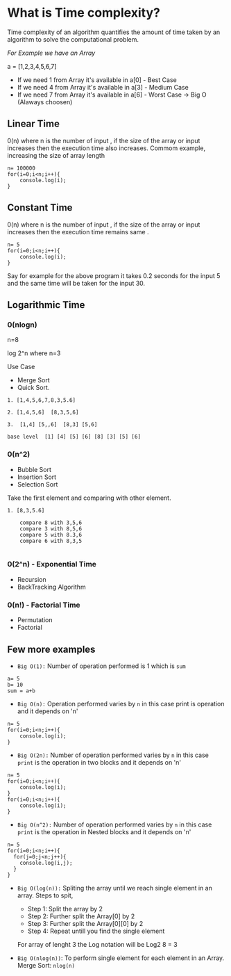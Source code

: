 # What is Time complexity?

Time complexity of an algorithm quantifies the amount of time taken by an algorithm to solve the computational problem.

*For Example we have an Array*

a = [1,2,3,4,5,6,7]

- If we need 1 from Array it's available in a[0] - Best Case
- If we need 4 from Array it's available in a[3] - Medium Case
- If we need 7 from Array it's available in a[6] - Worst Case -> Big O (Alaways choosen)


## Linear Time 

0(n) where n is the number of input , if the size of the array or input increases then the execution time also increases. Commom example, increasing the size of array length

```
n= 100000
for(i=0;i<n;i++){
    console.log(i);
}
```

## Constant Time 

0(n) where n is the number of input , if the size of the array or input increases then the execution time remains same . 

```
n= 5
for(i=0;i<n;i++){
    console.log(i);
}
```

Say for example for the above program it takes 0.2 seconds for the input 5 and the same time will be taken for the input 30.

## Logarithmic Time 

### 0(nlogn)  

n=8  

log 2^n  where n=3

Use Case 

- Merge Sort 
- Quick Sort.

```
1. [1,4,5,6,7,8,3,5.6]

2. [1,4,5,6]  [8,3,5,6]

3.  [1,4] [5,,6]  [8,3] [5,6]

base level  [1] [4] [5] [6] [8] [3] [5] [6]

```
### 0(n^2)  

- Bubble Sort
- Insertion Sort
- Selection Sort

Take the first element and comparing with other element.

```
1. [8,3,5.6]

    compare 8 with 3,5,6
	compare 3 with 8,5,6
	compare 5 with 8.3,6
	compare 6 with 8,3,5
	
```

### 0(2^n) - Exponential Time

- Recursion
- BackTracking Algorithm


###  0(n!) - Factorial Time

- Permutation 
- Factorial 

## Few more examples

- `Big O(1):` Number of operation performed is 1 which is `sum`
```
a= 5
b= 10
sum = a+b
```

- `Big O(n):` Operation performed varies by `n` in this case print is operation and it depends on 'n'
```
n= 5
for(i=0;i<n;i++){
    console.log(i);
}
```
- `Big O(2n):` Number of operation performed varies by `n` in this case `print` is the operation in two blocks and it depends on 'n'
```
n= 5
for(i=0;i<n;i++){
    console.log(i);
}
for(i=0;i<n;i++){
    console.log(i);
}
```
- `Big O(n^2):` Number of operation performed varies by `n` in this case `print` is the operation in Nested blocks and it depends on 'n'
```
n= 5
for(i=0;i<n;i++){
  for(j=0;j<n;j++){
    console.log(i,j);
  }
}
```
- `Big O(log(n)):` 
Spliting the array until we reach single element in an array. Steps to spit,

  - Step 1: Split the array by 2
  - Step 2: Further split the Array[0] by 2
  - Step 3: Further split the Array[0][0] by 2
  - Step 4: Repeat untill you find the single element

  For array of lenght 3 the Log notation will be Log2 8 = 3

- `Big O(nlog(n))`: To perform single element for each element in an Array. Merge Sort: `nlog(n)`